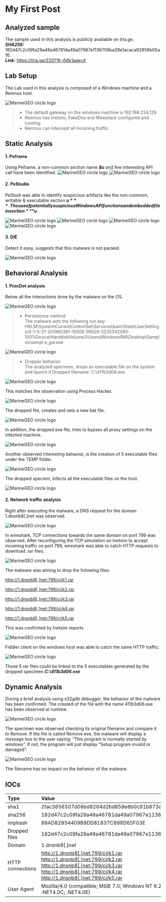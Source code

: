 # My First Post


## Analyzed sample

The sample used in this analysis is publicly available on tria.ge.\
***SHA256:*** 182d47c2c09fa29a48a46781da49a07967e1136708ba28e1acaca92858b05a16.\
***Link:*** https://tria.ge/220716-j58k1aaec4

## Lab Setup

The Lab used in this analysis is composed of a Windows machine and a Remnux host.

![MarineGEO circle logo](https://raw.githubusercontent.com/khouloudS/blogs/main/img1.png "MarineGEO logo")


> - The default gateway on the windows machine is 192.168.234.129
> - Remnux has Inetsim, FakeDns and Wireshark configured and running.
> - Remnux can intercept all incoming traffic.


## Static Analysis
#### 1. Peframe
Using Peframe, a non-common section name ***$u*** and few interesting API call have been
identified.
![MarineGEO circle logo](https://raw.githubusercontent.com/khouloudS/blogs/main/img2.png "MarineGEO logo")
![MarineGEO circle logo](https://raw.githubusercontent.com/khouloudS/blogs/main/img3.png "MarineGEO logo")

#### 2. PeStudio
PeStudi was able to identify suspicious artifacts like the non-common, writable & executable
section ***$u***. 
The use of potentially suspicious Windows API functions and embedded file in section ***$u***.

![MarineGEO circle logo](https://raw.githubusercontent.com/khouloudS/blogs/main/img4.png "MarineGEO logo")
![MarineGEO circle logo](https://raw.githubusercontent.com/khouloudS/blogs/main/img5.png "MarineGEO logo")
![MarineGEO circle logo](https://raw.githubusercontent.com/khouloudS/blogs/main/img6.png "MarineGEO logo")
![MarineGEO circle logo](https://raw.githubusercontent.com/khouloudS/blogs/main/img7.png "MarineGEO logo")


#### 3. DIE
Detect it easy, suggests that this malware is not packed.

![MarineGEO circle logo](https://raw.githubusercontent.com/khouloudS/blogs/main/img8.png "MarineGEO logo")

## Behavioral Analysis
#### 1. ProcDot analysis
Below all the interactions done by the malware on the OS.

![MarineGEO circle logo](https://raw.githubusercontent.com/khouloudS/blogs/main/img9.png "MarineGEO logo")

> - Persistence method\
The malware sets the following run key:
HKLM\System\CurrentControlSet\Services\bam\State\UserSettings\S-1-5-21-201960391-10506
06829-3220342080-1001\Device\HarddiskVolume3\Users\WindowsRM\Desktop\Samples\sampl
e_gw.exe

![MarineGEO circle logo](https://raw.githubusercontent.com/khouloudS/blogs/main/img10.png "MarineGEO logo")

> - Dropper behavior\
The analyzed specimen, drops an executable file on the system and launch it
Dropped filename: C:\411b3d06.exe

![MarineGEO circle logo](https://raw.githubusercontent.com/khouloudS/blogs/main/img11.png "MarineGEO logo")

This matches the observation using Process Hacker.

![MarineGEO circle logo](https://raw.githubusercontent.com/khouloudS/blogs/main/img12.png "MarineGEO logo")

The dropped file, creates and sets a new bat file.

![MarineGEO circle logo](https://raw.githubusercontent.com/khouloudS/blogs/main/img13.png "MarineGEO logo")

In addition, the dropped exe file, tries to bypass all proxy settings on the infected machine.

![MarineGEO circle logo](https://raw.githubusercontent.com/khouloudS/blogs/main/img14.png "MarineGEO logo")

Another observed interesting behavior, is the creation of 5 executable files under the TEMP folder.

![MarineGEO circle logo](https://raw.githubusercontent.com/khouloudS/blogs/main/img15.png "MarineGEO logo")

The dropped speciem, infects all the executable files on the host.

![MarineGEO circle logo](https://raw.githubusercontent.com/khouloudS/blogs/main/img16.png "MarineGEO logo")

#### 2. Network traffic analysis
Right after executing the malware, a DNS request for the domain 1.dnsnb8[.]net was observed.

![MarineGEO circle logo](https://raw.githubusercontent.com/khouloudS/blogs/main/img17.png "MarineGEO logo")

In wireshark, TCP connections towards the same domain on port 799 was observed. After
reconfiguring the TCP simulation on Inetsim to accept incoming traffic on port 799, wireshark
was able to catch HTTP requests to download .rar files.

![MarineGEO circle logo](https://raw.githubusercontent.com/khouloudS/blogs/main/img18.png "MarineGEO logo")

The malware was aiming to drop the following files:

http://1.dnsnb8[.]net:799/cj/k1.rar

http://1.dnsnb8[.]net:799/cj/k2.rar

http://1.dnsnb8[.]net:799/cj/k3.rar

http://1.dnsnb8[.]net:799/cj/k4.rar

http://1.dnsnb8[.]net:799/cj/k5.rar

This was confirmed by Inetsim reports

![MarineGEO circle logo](https://raw.githubusercontent.com/khouloudS/blogs/main/img19.png "MarineGEO logo")

Fiddler client on the windows host was able to catch the same HTTP traffic:

![MarineGEO circle logo](https://raw.githubusercontent.com/khouloudS/blogs/main/img20.png "MarineGEO logo")

These 5 rar files could be linked to the 5 executables generated by the dropped specimen
***C:\411b3d06.exe***


## Dynamic Analysis

During a brief analysis using x32gdb debugger, the behavior of the malware has been
confirmed. The created of the file with the name 411b3d06.exe has been observed at runtime.

![MarineGEO circle logo](https://raw.githubusercontent.com/khouloudS/blogs/main/img21.png "MarineGEO logo")

The specimen was observed checking its original filename and compare it to Remove.
If the file is called Remove.exe, the malware will display a message box to the user saying:
“This program is normally started by windows”. If not, the program will just display “Setup
program invalid or damaged”.

![MarineGEO circle logo](https://raw.githubusercontent.com/khouloudS/blogs/main/img22.png "MarineGEO logo")

The filename has no impact on the behavior of the malware.

## IOCs

| Type      | Value |
| :---        |    :---     |        
| sha1      | 2fac3856507d08bd8264d2bd858e8b0c91b873dc       |
| sha256   | 182d47c2c09fa29a48a46781da49a07967e1136708ba28e1acaca92858b05a16        |     
| imphash   | 89AD82854409B9DD81837C899D65F03E        |     
| Dropped files |182d47c2c09fa29a48a46781da49a07967e1136708ba28e1acaca92858b05a16        |     
| Domain   | 1.dnsnb8[.]net        |  
|HTTP connections| http://1.dnsnb8[.]net:799/cj/k1.rar<br/> http://1.dnsnb8[.]net:799/cj/k2.rar <br/> http://1.dnsnb8[.]net:799/cj/k3.rar <br/>  http://1.dnsnb8[.]net:799/cj/k4.rar <br/> http://1.dnsnb8[.]net:799/cj/k5.rar|   
| User Agent | Mozilla/4.0 (compatible; MSIE 7.0; Windows NT 6.2; WOW64; Trident/7.0; .NET4.0C; .NET4.0E)|







